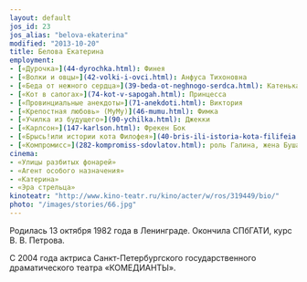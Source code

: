 ```yaml
---
layout: default
jos_id: 23
jos_alias: "belova-ekaterina"
modified: "2013-10-20"
title: Белова Екатерина
employment:
- [«Дурочка»](44-dyrochka.html): Финея
- [«Волки и овцы»](42-volki-i-ovci.html): Анфуса Тихоновна
- [«Беда от нежного сердца»](39-beda-ot-neghnogo-serdca.html): Катенька
- [«Кот в сапогах»](74-kot-v-sapogah.html): Принцесса
- [«Провинциальные анекдоты»](71-anekdoti.html): Виктория
- [«Крепостная любовь» (МуМу)](46-mumu.html): Фимка
- [«Училка из будущего»](90-ychilka.html): Джекки
- [«Карлсон»](147-karlson.html): Фрекен Бок
- [«Брысь!или истории кота Филофея»](40-bris-ili-istoria-kota-filifeia.html): Фунтик
- [«Компромисс»](282-kompromiss-sdovlatov.html): роль Галина, жена Буша
cinema:
- «Улицы разбитых фонарей»
- «Агент особого назначения»
- «Катерина»
- «Эра стрельца»
kinoteatr: "http://www.kino-teatr.ru/kino/acter/w/ros/319449/bio/"
photo: "/images/stories/66.jpg"
---
```


Родилась 13 октября 1982 года в Ленинграде. Окончила СПбГАТИ, курс В. В. Петрова.

С 2004 года актриса Санкт-Петербургского государственного драматического театра «КОМЕДИАНТЫ».